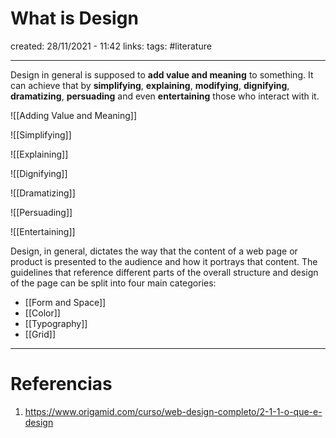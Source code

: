 # What is Design
created: 28/11/2021 - 11:42
links:
tags: #literature

---

Design in general is supposed to **add value and meaning** to something. It can achieve that by **simplifying**, **explaining**, **modifying**, **dignifying**, **dramatizing**, **persuading** and even **entertaining** those who interact with it.

![[Adding Value and Meaning]]

![[Simplifying]]

![[Explaining]]

![[Dignifying]]

![[Dramatizing]]

![[Persuading]]

![[Entertaining]]

Design, in general, dictates the way that the content of a web page or product is presented to the audience and how it portrays that content. The guidelines that reference different parts of the overall structure and design of the page can be split into four main categories:

- [[Form and Space]]
- [[Color]]
- [[Typography]]
- [[Grid]]

---

# Referencias
1. https://www.origamid.com/curso/web-design-completo/2-1-1-o-que-e-design